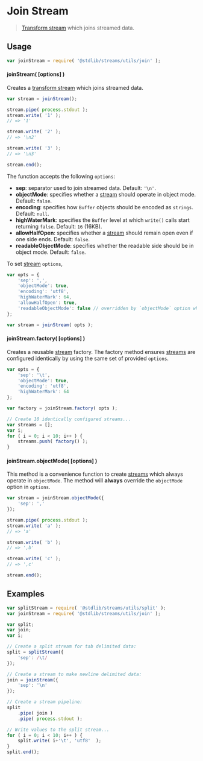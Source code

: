 Join Stream
===

> [Transform stream][transform-stream] which joins streamed data.


<!-- <usage> -->

## Usage

``` javascript
var joinStream = require( '@stdlib/streams/utils/join' );
```

#### joinStream( \[options\] )

Creates a [transform stream][transform-stream] which joins streamed data.

``` javascript
var stream = joinStream();

stream.pipe( process.stdout );
stream.write( '1' );
// => '1'

stream.write( '2' );
// => '\n2'

stream.write( '3' );
// => '\n3'

stream.end();
```

The function accepts the following `options`:

* __sep__: separator used to join streamed data. Default: `'\n'`.
* __objectMode__: specifies whether a [stream][stream] should operate in object mode. Default: `false`.
* __encoding__: specifies how `Buffer` objects should be encoded as `strings`. Default: `null`.
* __highWaterMark__: specifies the `Buffer` level at which `write()` calls start returning `false`. Default: `16` (16KB).
* __allowHalfOpen__: specifies whether a [stream][stream] should remain open even if one side ends. Default: `false`.
* __readableObjectMode__: specifies whether the readable side should be in object mode. Default: `false`.

To set [stream][stream] `options`,

``` javascript
var opts = {
	'sep': ',',
	'objectMode': true,
	'encoding': 'utf8',
	'highWaterMark': 64,
	'allowHalfOpen': true,
	'readableObjectMode': false // overridden by `objectMode` option when `objectMode=true`
};

var stream = joinStream( opts );
```


#### joinStream.factory( \[options\] )

Creates a reusable [stream][stream] factory. The factory method ensures [streams][stream] are configured identically by using the same set of provided `options`.

``` javascript
var opts = {
	'sep': '\t',
	'objectMode': true,
	'encoding': 'utf8',
	'highWaterMark': 64	
};

var factory = joinStream.factory( opts );

// Create 10 identically configured streams...
var streams = [];
var i;
for ( i = 0; i < 10; i++ ) {
	streams.push( factory() );
}
```


#### joinStream.objectMode( \[options\] )

This method is a convenience function to create [streams][stream] which always operate in `objectMode`. The method will __always__ override the `objectMode` option in `options`.

``` javascript
var stream = joinStream.objectMode({
	'sep': ','
});

stream.pipe( process.stdout );
stream.write( 'a' );
// => 'a'

stream.write( 'b' );
// => ',b'

stream.write( 'c' );
// => ',c'

stream.end();
```

<!-- </usage> -->


<!-- <examples> -->

## Examples

``` javascript
var splitStream = require( '@stdlib/streams/utils/split' );
var joinStream = require( '@stdlib/streams/utils/join' );

var split;
var join;
var i;

// Create a split stream for tab delimited data:
split = splitStream({
	'sep': /\t/
});

// Create a stream to make newline delimited data:
join = joinStream({
	'sep': '\n'
});

// Create a stream pipeline:
split
	.pipe( join )
	.pipe( process.stdout );

// Write values to the split stream...
for ( i = 0; i < 10; i++ ) {
	split.write( i+'\t', 'utf8'  );
}
split.end();
```

<!-- </examples> -->


<!-- <links> -->

[stream]: https://nodejs.org/api/stream.html
[transform-stream]: https://nodejs.org/api/stream.html

<!-- </links> -->
